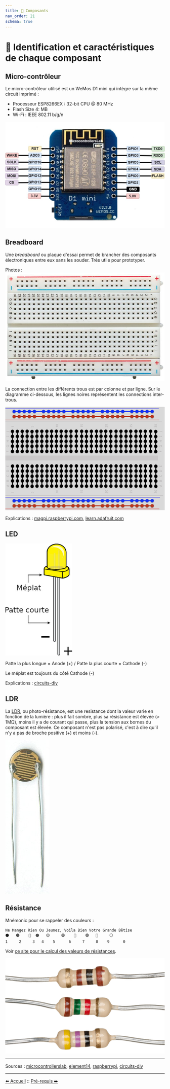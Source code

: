 ```yaml
---
title: 🔎 Composants
nav_order: 21
schema: true
---
```


# 🔎 Identification et caractéristiques de chaque composant

## Micro-contrôleur

Le micro-contrôleur utilisé est un WeMos D1 mini qui intègre sur la même circuit imprimé :
  - Processeur ESP8266EX : 32-bit CPU @ 80 MHz
  - Flash Size 4: MB
  - Wi-Fi : IEEE 802.11 b/g/n

![Pinout](resources/ESP8266-12E-Wemos-D1-Mini-pinout.jpg)

## Breadboard

Une _breadboard_ ou plaque d'essai permet de brancher des composants électroniques entre eux sans les souder. Très utile pour prototyper.

Photos :
![Breadboard](resources/breadboard.jpg)

La connection entre les différents trous est par colonne et par ligne. Sur le diagramme ci-dessous, les lignes noires représentent les connections inter-trous.

![Breadboard wiring](resources/breadboard-wiring.jpg)

Explications : [magpi.raspberrypi.com](https://magpi.raspberrypi.com/articles/breadboard-tutorial), [learn.adafruit.com](https://learn.adafruit.com/breadboards-for-beginners)

## LED

![Pinout](resources/led-pinout.jpg)

Patte la plus longue = Anode (+) / Patte la plus courte = Cathode (-)

Le méplat est toujours du côté Cathode (-)

Explications : [circuits-diy](https://www.circuits-diy.com/how-to-blink-led-using-an-arduino/)

## LDR

La [LDR](https://en.wikipedia.org/wiki/Photoresistor), ou photo-résistance, est une resistance dont la valeur varie en fonction de la lumière : plus il fait sombre, plus sa résistance est élevée (> 1MΩ), moins il y a de courant qui passe, plus la tension aux bornes du composant est élevée.
Ce composant n'est pas polarisé, c'est à dire qu'il n'y a pas de broche positive (+) et moins (-).

![LCD / photorésistance](resources/photoresistor.jpg)


## Résistance

Mnémonic pour se rappeler des couleurs :
```
Ne Mangez Rien Ou Jeunez, Voila Bien Votre Grande Bêtise
⚫   🟤    🔴  🟠   🟡     🟣    🔵    🟢   🔘     ⚪
1     2     3   4    5      6     7     8    9      0
```

Voir [ce site pour le calcul des valeurs de résistances](https://www.electronique-radioamateur.fr/elec/composants/resistance-code-couleurs.php).

![resistance](resources/resistors.jpg)

----
Sources : [microcontrollerslab](https://microcontrollerslab.com), [element14](https://element14.com), [raspberrypi](https://magpi.raspberrypi.com), [circuits-diy](https://www.circuits-diy.com)

----
[⬅️  Accueil](README.md) :: [Pré-requis ➡️](pre-requis.md)
